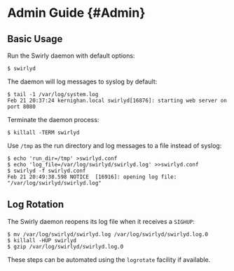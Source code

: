 Admin Guide {#Admin}
===========

Basic Usage
-----------

Run the Swirly daemon with default options:

    $ swirlyd

The daemon will log messages to syslog by default:

    $ tail -1 /var/log/system.log
    Feb 21 20:37:24 kernighan.local swirlyd[16876]: starting web server on port 8080

Terminate the daemon process:

    $ killall -TERM swirlyd

Use `/tmp` as the run directory and log messages to a file instead of syslog:

    $ echo 'run_dir=/tmp' >swirlyd.conf
    $ echo 'log_file=/var/log/swirlyd/swirlyd.log' >>swirlyd.conf
    $ swirlyd -f swirlyd.conf
    Feb 21 20:49:38.598 NOTICE  [16916]: opening log file: "/var/log/swirlyd/swirlyd.log"

Log Rotation
------------

The Swirly daemon reopens its log file when it receives a `SIGHUP`:

    $ mv /var/log/swirlyd/swirlyd.log /var/log/swirlyd/swirlyd.log.0
    $ killall -HUP swirlyd
    $ gzip /var/log/swirlyd/swirlyd.log.0

These steps can be automated using the `logrotate` facility if available.
